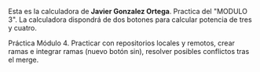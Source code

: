 Esta es la calculadora de **Javier Gonzalez Ortega**. Practica del "MODULO 3". La calculadora dispondrá de dos botones para calcular potencia de tres y cuatro.

Práctica Módulo 4. Practicar con repositorios locales y remotos, crear ramas e integrar ramas (nuevo botón sin), resolver posibles conflictos tras el merge.
